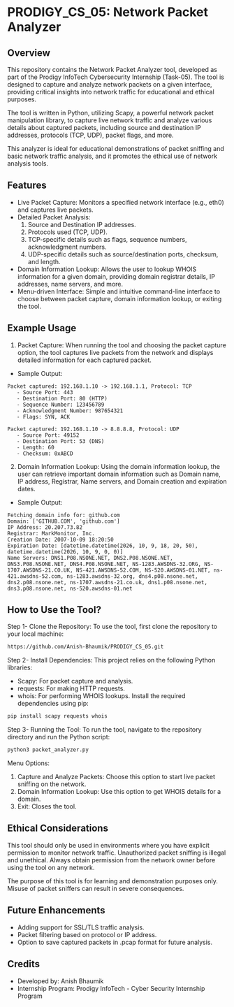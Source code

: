 
# PRODIGY_CS_05: Network Packet Analyzer

## Overview
This repository contains the Network Packet Analyzer tool, developed as part of the Prodigy InfoTech Cybersecurity Internship (Task-05). The tool is designed to capture and analyze network packets on a given interface, providing critical insights into network traffic for educational and ethical purposes.

The tool is written in Python, utilizing Scapy, a powerful network packet manipulation library, to capture live network traffic and analyze various details about captured packets, including source and destination IP addresses, protocols (TCP, UDP), packet flags, and more.

This analyzer is ideal for educational demonstrations of packet sniffing and basic network traffic analysis, and it promotes the ethical use of network analysis tools.




## Features

- Live Packet Capture: Monitors a specified network interface (e.g., eth0) and captures live packets.
- Detailed Packet Analysis:
   1. Source and Destination IP addresses.
   2. Protocols used (TCP, UDP).
   3. TCP-specific details such as flags, sequence numbers, acknowledgment numbers.
   4. UDP-specific details such as source/destination ports, checksum, and length.
- Domain Information Lookup: Allows the user to lookup WHOIS information for a given domain, providing domain registrar details, IP addresses, name servers, and more.
- Menu-driven Interface: Simple and intuitive command-line interface to choose between packet capture, domain information lookup, or exiting the tool.


## Example Usage

1. Packet Capture: When running the tool and choosing the packet capture option, the tool captures live packets from the network and displays detailed information for each captured packet.

- Sample Output:

```plaintext
Packet captured: 192.168.1.10 -> 192.168.1.1, Protocol: TCP
   - Source Port: 443
   - Destination Port: 80 (HTTP)
   - Sequence Number: 123456789
   - Acknowledgment Number: 987654321
   - Flags: SYN, ACK

Packet captured: 192.168.1.10 -> 8.8.8.8, Protocol: UDP
   - Source Port: 49152
   - Destination Port: 53 (DNS)
   - Length: 60
   - Checksum: 0xABCD
```
2. Domain Information Lookup: Using the domain information lookup, the user can retrieve important domain information such as Domain name, IP address, Registrar, Name servers, and Domain creation and expiration dates.

- Sample Output:
```plaintext
Fetching domain info for: github.com
Domain: ['GITHUB.COM', 'github.com']
IP Address: 20.207.73.82
Registrar: MarkMonitor, Inc.
Creation Date: 2007-10-09 18:20:50
Expiration Date: [datetime.datetime(2026, 10, 9, 18, 20, 50), datetime.datetime(2026, 10, 9, 0, 0)]
Name Servers: DNS1.P08.NSONE.NET, DNS2.P08.NSONE.NET, DNS3.P08.NSONE.NET, DNS4.P08.NSONE.NET, NS-1283.AWSDNS-32.ORG, NS-1707.AWSDNS-21.CO.UK, NS-421.AWSDNS-52.COM, NS-520.AWSDNS-01.NET, ns-421.awsdns-52.com, ns-1283.awsdns-32.org, dns4.p08.nsone.net, dns2.p08.nsone.net, ns-1707.awsdns-21.co.uk, dns1.p08.nsone.net, dns3.p08.nsone.net, ns-520.awsdns-01.net
```

## How to Use the Tool?
Step 1- Clone the Repository: To use the tool, first clone the repository to your local machine:
```bash
https://github.com/Anish-Bhaumik/PRODIGY_CS_05.git
```
Step 2-  Install Dependencies: This project relies on the following Python libraries:
- Scapy: For packet capture and analysis.
- requests: For making HTTP requests.
- whois: For performing WHOIS lookups.
Install the required dependencies using pip:
```bash
pip install scapy requests whois
```
Step 3- Running the Tool: To run the tool, navigate to the repository directory and run the Python script:
```bash
python3 packet_analyzer.py
```
Menu Options:
  1. Capture and Analyze Packets: Choose this option to start live packet sniffing on the network.
  2. Domain Information Lookup: Use this option to get WHOIS details for a domain.
  3. Exit: Closes the tool.


## Ethical Considerations
This tool should only be used in environments where you have explicit permission to monitor network traffic. Unauthorized packet sniffing is illegal and unethical. Always obtain permission from the network owner before using the tool on any network.

The purpose of this tool is for learning and demonstration purposes only. Misuse of packet sniffers can result in severe consequences.
## Future Enhancements
- Adding support for SSL/TLS traffic analysis.
- Packet filtering based on protocol or IP address.
- Option to save captured packets in .pcap format for future analysis.
## Credits
- Developed by: Anish Bhaumik
- Internship Program: Prodigy InfoTech - Cyber Security Internship Program